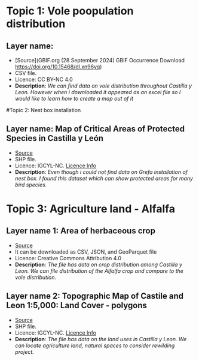 # Topic 1: Vole poopulation distribution
## Layer name: 
* [Source](GBIF.org (28 September 2024) GBIF Occurrence Download  https://doi.org/10.15468/dl.xn96yq)
* CSV file. 
* Licence: CC BY-NC 4.0
* **Description**: *We can find data on vole distribution throughout Castilla y Leon. However when i downloaded it appeared as an excel file so I would like to learn how to create a map out of it*

#Topic 2: Nest box installation
## Layer name: Map of Critical Areas of Protected Species in Castilla y León
* [Source](https://datos.gob.es/es/catalogo/a07002862-mapa-de-areas-criticas-de-especies-protegidas-de-castilla-y-leon1)
* SHP file. 
* Licence: IGCYL-NC. [Licence Info](https://datosabiertos.jcyl.es/web/es/licencia-igcylnc.html)
* **Description**: *Even though i could not find data on Grefa installation of nest box. I found this dataset which can show protected areas for many bird species.* 

# Topic 3: Agriculture land - Alfalfa
## Layer name 1: Area of herbaceous crop
* [Source](https://datosabiertos.jcyl.es/web/jcyl/set/es/medio-rural-pesca/superficiesherbaceos/1284202981192)
* It can be downloaded as CSV, JSON, and GeoParquet file
* Licence: Creative Commons Attribution 4.0
* **Description**: *The file has data on crop distribution among Castilla y Leon. We can file distribution of the Alfalfa crop and compare to the vole distribution.*
## Layer name 2: Topographic Map of Castile and Leon 1:5,000: Land Cover - polygons
* [Source](https://datos.gob.es/es/catalogo/a07002862-mapa-topografico-de-castilla-y-leon-1-5-000-cubierta-terrestre-poligonos1)
* SHP file. 
* Licence: IGCYL-NC. [Licence Info](https://datosabiertos.jcyl.es/web/es/licencia-igcylnc.html)
* **Description**: *The file has data on the land uses in Castilla y Leon. We can locate agriculture land, natural spaces to consider rewilding project.*

